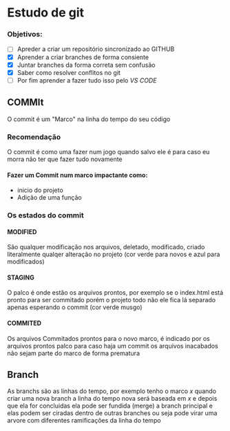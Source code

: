 # Estudo de git

### Objetivos:
   - [ ] Apreder a criar um repositório sincronizado ao GITHUB
   - [X] Aprender a criar branches de forma consiente 
   - [X] Juntar branches da forma correta sem confusão
   - [X] Saber como resolver conflitos no git 
   - [ ] Por fim aprender a fazer tudo isso pelo *VS CODE*

## COMMIt 

O commit é um "Marco" na linha do tempo do seu código

### Recomendação 
 O commit é como uma fazer num jogo quando salvo ele é para caso eu morra não ter que fazer tudo novamente  
  #### Fazer um Commit num marco impactante como:
   - inicio do projeto
   - Adição de uma função 

### Os estados do commit 

#### MODIFIED
São qualquer modificação nos arquivos, deletado, modificado, criado literalmente qualqer alteração no projeto (cor verde para novos e azul para modificados)
#### STAGING
O palco é onde estão os arquivos prontos, por exemplo se o index.html está pronto para ser commitado porém o projeto todo não ele fica lá separado apenas esperando o commit (cor verde musgo)
#### COMMITED 
Os arquivos Commitados prontos para o novo marco, é indicado por os arquivos prontos palco para caso haja um commit os arquivos inacabados não sejam parte do marco de forma prematura  

## Branch 

As branchs são as linhas do tempo, por exemplo tenho o marco *x* quando criar uma nova branch a linha do tempo nova será baseada em *x* e depois que ela for concluidas ela pode ser fundida (merge) a branch principal e elas podem ser ciradas dentro de outras branches ou seja pode virar uma arvore com diferentes ramificações da linha do tempo 